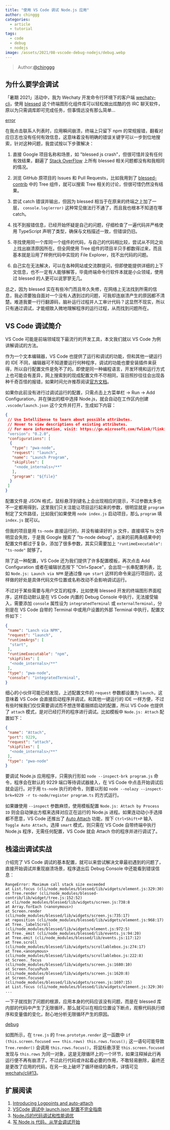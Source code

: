 ```yaml
---
title: "使用 VS Code 调试 Node.js 应用"
author: chinggg
categories:
  - article
  - tutorial
tags:
  - code
  - debug
  - nodejs
image: /assets/2021/08-vscode-debug-nodejs/debug.webp
---
```


> Author:[@chinggg](https://github.com/chinggg)

## 为什么要学会调试

「暑期 2021」活动中，我为 Wechaty 开发命令行环境下的客户端 [wechaty-cli](https://github.com/wechaty/cli)，使用 [blessed](https://github.com/chjj/blessed) 这个终端图形化组件库可以轻松做出炫酷的仿 IRC 聊天软件，原以为只需调库即可完成任务，但事情远没有那么简单...

[error](/assets/2021/08-vscode-debug-nodejs/error.webp)

在我点击联系人列表时，应用瞬间崩溃，终端上只留下 npm 的常规报错，翻看对应日志也没有任何有效信息，这意味着没有明确的错误关键字可以一步到位地搜索，针对这种问题，我尝试按以下步骤解决：

1. 直接 Google 项目名称和场景，如 "blessed js crash"，但很可惜并没有任何有效结果，翻遍了 [Stack OverFlow](https://stackoverflow.com/questions/tagged/blessed) 上所有 blessed 相关问题都没有和我相同的情况。

2. 浏览 GitHub 原项目的 Issues 和 Pull Requests，比如我用到了 [blessed-contrib](https://github.com/yaronn/blessed-contrib#tree) 中的 Tree 组件，就可以搜索 Tree 相关的讨论，但很可惜仍然没有结果。

3. 尝试 catch 错误并输出，但因为 blessed 相当于在原来的终端之上加了一层， `console.log(error)` 这种常见做法行不通了，而且我也根本不知道在哪 catch。

4. 找不到报错信息，已经开始怀疑是自己的问题，仔细检查了一遍代码并严格使用 TypeScript 声明了类型，确保与文档描述一致，但错误仍旧。

5. 寻找使用同一个库同一个组件的代码，与自己的代码相比较，尝试从不同之处上找出崩溃原因所在。但全网使用 Tree 组件的项目半只手都数得过来，而且基本就是沿用了样例代码中实现的 File Explorer，找不出代码的问题。

6. 自己实在无法解决，可以在各种网站或交流群提问，但即使能提供详细的上下文信息，也不一定有人能够解答，毕竟终端命令行软件本就是小众领域，使用过 blessed 的人更可以说寥寥无几。

总之，因为 blessed 实在有些冷门而且年久失修，在网络上无法找到所需的信息，我必须要独自面对一个没有人遇到过的问题，可我却连崩溃产生的原因都不清楚。难道我要一行行翻源码，脑补运行过程并人工审计代码？这显然不现实，所以只有通过调试，才能细致入微地理解程序的运行过程，从而找到问题所在。

## VS Code 调试简介

VS Code 可能是前端领域现下最流行的开发工具，本文我们就以 VS Code 为例讲解调试的方法。

作为一个文本编辑器，VS Code 也提供了运行和调试的功能，但和其他一键运行的 IDE 不同，编辑器可不知道要运行何种程序，调试的功能也要安装插件来获得，所以自行配置文件是免不了的。即使是同一种编程语言，开发环境和运行方式上也可能会有差异，网上搜索到的现成配置文件不尽相同，盲目照抄往往会出现各种千奇百怪的报错，如果时间允许推荐阅读[官方文档](https://code.visualstudio.com/docs/nodejs/nodejs-debugging)。

如果你此前没有进行过调试运行的配置，只需点击上方菜单栏 -> Run -> Add Configuration，并在弹出的框中选择 Node.js，就会自动在工作区内创建 `.vscode/launch.json` 这个文件并打开，生成如下内容：

```json
{
 // Use IntelliSense to learn about possible attributes.
 // Hover to view descriptions of existing attributes.
 // For more information, visit: https://go.microsoft.com/fwlink/?linkid=830387
 "version": "0.2.0",
 "configurations": [
  {
   "type": "pwa-node",
   "request": "launch",
   "name": "Launch Program",
   "skipFiles": [
    "<node_internals>/**"
   ],
   "program": "${file}"
  }
 ]
}
```

配置文件是 JSON 格式，鼠标悬浮到键名上会出现相应的提示，不过参数太多也不一定都用得到，这里我们只关注能让项目运行起来的参数，很明显就是 `program` 制定了文件路径，比如我们如果使用 `node index.js` 启动项目，那么 `program` 填 `index.js` 就可以。

但我的项目是用 `ts-node` 直接运行的，并没有编译好的 js 文件，直接填写 ts 文件明显会失败，于是我 Google 搜索了 "ts-node debug"，出来的前两条结果中的配置文件都过于复杂，添加了很多参数，其实只需要加上 `"runtimeExecutable": "ts-node"` 就够了。

除了这一种配置，VS Code 还为我们提供了许多配置模板，再次点击 Add Configuration 或者在编辑状态按下 "Ctrl+Space"，会出现一长串配置列表，比如 `Node.js: Launch via NPM` 是通过像 `npm start` 这样的命令来运行项目的，这样做的好处是具体代码文件位置或名称改动不会影响调试运行。

不过对于某些需要与用户交互的程序，比如使用 blessed 开发的终端图形界面程序，这样启动默认是在 VS Code 内置的 Debug Console 中执行，无法接受输入，需要添加 `console` 属性设为 `integratedTerminal` 或 `externalTerminal`，分别是在 VS Code 自带的 Terminal 中或用户设置的外部 Terminal 中执行，配置文件如下：

```json
{
 "name": "Lanch via NPM",
 "request": "launch",
 "runtimeArgs": [
  "start",
 ],
 "runtimeExecutable": "npm",
 "skipFiles": [
  "<node_internals>/**"
 ],
 "type": "pwa-node",
 "console": "integratedTerminal",
}
```

细心的小伙伴可能已经发现，上述配置文件的 `request` 参数都设置为 `launch`，这意味着 VS Code 会直接启动程序并调试，和其他一键运行的 IDE 一样方便，不过有些时候我们仅仅需要调试而不想连带着捆绑启动的配置，所以 VS Code 也提供了 `attach` 模式，是对已经打开的程序进行调试。比如模板中 `Node.js: Attach` 配置如下：

```json
{
 "name": "Attach",
 "port": 9229,
 "request": "attach",
 "skipFiles": [
  "<node_internals>/**"
 ],
 "type": "pwa-node"
}
```

要调试 Node.js 应用程序，只需执行形如 `node --inspect-brk program.js` 命令，程序会在默认的 9229 端口等待调试器接入，在 VS Code 中点击开始调试后就会运行。对于用 `ts-node` 执行的命令，则要以形如 `node --nolazy --inspect-brk=9229 -r ts-node/register program.ts` 的方式运行。

如果嫌使用 `--inspect` 参数麻烦，使用模板配置 `Node.js: Attach by Process ID` 则会自动弹出方框来选择对应正在运行的 Node.js 进程。如果连动动小手选择都不愿意，VS Code 还推出了 [Auto Attach](https://code.visualstudio.com/docs/nodejs/nodejs-debugging#_auto-attach) 功能，按下 `Ctrl+Shift+P` 输入 `Toggle Auto Attach`，选择 `smart` 模式，则只需在 VS Code 自带终端中执行 Node.js 程序，无需任何配置，VS Code 就会 Attach 你的程序并进行调试了。

## 栈溢出调试实战

介绍完了 VS Code 调试的基本配置，就可以来尝试解决文章最初遇到的问题了，直接开始调试并重现崩溃场景，程序退出后 Debug Console 中还能看到错误信息：

```log
RangeError: Maximum call stack size exceeded
at List.focus (cli/node_modules/blessed/lib/widgets/element.js:329:30)
at Tree.render (cli/node_modules/blessed-contrib/lib/widget/tree.js:152:52)
at cli/node_modules/blessed/lib/widgets/screen.js:738:8
at Array.forEach (<anonymous>)
at Screen.render (cli/node_modules/blessed/lib/widgets/screen.js:735:17)
at reposition (cli/node_modules/blessed/lib/widgets/element.js:968:17)
at Tree._labelScroll (cli/node_modules/blessed/lib/widgets/element.js:972:5)
at Tree._emit (cli/node_modules/blessed/lib/events.js:94:20)
at Tree.emit (cli/node_modules/blessed/lib/events.js:117:12)
at Tree.scroll (cli/node_modules/blessed/lib/widgets/scrollablebox.js:274:17)
at Tree.<anonymous> (cli/node_modules/blessed/lib/widgets/scrollablebox.js:222:8)
at Screen._focus (cli/node_modules/blessed/lib/widgets/screen.js:1680:10)
at Screen.focusPush (cli/node_modules/blessed/lib/widgets/screen.js:1620:8)
at Screen.focused (cli/node_modules/blessed/lib/widgets/screen.js:1697:15)
at List.focus (cli/node_modules/blessed/lib/widgets/element.js:329:30)
...
```

一下子就找到了问题的根源，应用本身的代码应该没有问题，而是在 blessed 库内部的代码中产生了无限循环，那么就可以在相应位置设下断点，观察代码执行顺序和变量值的变化，耐心地分析无限循环产生的原因。

[debug](/assets/2021/08-vscode-debug-nodejs/debug.webp)

如图所示，在 `tree.js` 的 `Tree.prototye.render` 这一函数中 `if (this.screen.focused === this.rows) this.rows.focus();` 这一语句可能导致 `Tree.render()` 会调用 `this.rows.focus()`，将鼠标悬浮至 `this.screen.focused` 发现与 `this.rows` 为同一对象，这是无限循环上的一个环节，如果注释掉此行再运行便不再有崩溃了。不过此行代码或许起着必要的作用，不敢轻易删除，最终还是更改了应用的代码，在另一处上破坏了循环继续的条件，详情可见 [wechaty/cli#13](https://github.com/wechaty/cli/pull/13)。

## 扩展阅读

1. [Introducing Logpoints and auto-attach](https://code.visualstudio.com/blogs/2018/07/12/introducing-logpoints-and-auto-attach)
2. [VSCode 调试中 launch.json 配置不完全指南](https://www.barretlee.com/blog/2019/03/18/debugging-in-vscode-tutorial/)
3. [NodeJS的代码调试和性能调优](https://www.barretlee.com/blog/2015/10/07/debug-nodejs-in-command-line/)
4. [写 Node.js 代码，从学会调试开始](https://mp.weixin.qq.com/s/7PNE3nBhpQOTN4stChvWzQ)
